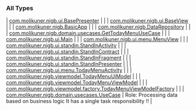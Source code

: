 

### All Types

| [com.molikuner.nigb.ui.BasePresenter](../com.molikuner.nigb.ui/-base-presenter/index.md) |  |
| [com.molikuner.nigb.ui.BaseView](../com.molikuner.nigb.ui/-base-view/index.md) |  |
| [com.molikuner.nigb.BasicApp](../com.molikuner.nigb/-basic-app/index.md) |  |
| [com.molikuner.nigb.DataRepository](../com.molikuner.nigb/-data-repository/index.md) |  |
| [com.molikuner.nigb.domain.usecases.GetTodayMenuUseCase](../com.molikuner.nigb.domain.usecases/-get-today-menu-use-case/index.md) |  |
| [com.molikuner.nigb.ui.Main](../com.molikuner.nigb.ui/-main/index.md) |  |
| [com.molikuner.nigb.ui.menu.MenuView](../com.molikuner.nigb.ui.menu/-menu-view/index.md) |  |
| [com.molikuner.nigb.ui.standin.StandInActivity](../com.molikuner.nigb.ui.standin/-stand-in-activity/index.md) |  |
| [com.molikuner.nigb.ui.standin.StandInContract](../com.molikuner.nigb.ui.standin/-stand-in-contract/index.md) |  |
| [com.molikuner.nigb.ui.standin.StandInFragment](../com.molikuner.nigb.ui.standin/-stand-in-fragment/index.md) |  |
| [com.molikuner.nigb.ui.standin.StandInPresenter](../com.molikuner.nigb.ui.standin/-stand-in-presenter/index.md) |  |
| [com.molikuner.nigb.ui.menu.TodayMenuActivity](../com.molikuner.nigb.ui.menu/-today-menu-activity/index.md) |  |
| [com.molikuner.nigb.viewmodel.TodayMenuUiModel](../com.molikuner.nigb.viewmodel/-today-menu-ui-model/index.md) |  |
| [com.molikuner.nigb.viewmodel.TodayMenuViewModel](../com.molikuner.nigb.viewmodel/-today-menu-view-model/index.md) |  |
| [com.molikuner.nigb.viewmodel.factory.TodayMenuViewModelFactory](../com.molikuner.nigb.viewmodel.factory/-today-menu-view-model-factory/index.md) |  |
| [com.molikuner.nigb.domain.usecases.UseCase](../com.molikuner.nigb.domain.usecases/-use-case/index.md) | Role:    Processing data based on business logic     It has a single task responsibility !! |

